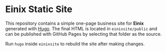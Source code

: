 # Einix Static Site

This repository contains a simple one-page business site for **Einix** generated with [Hugo](https://gohugo.io/). The final HTML is located in `einixsite/public` and can be published with GitHub Pages by selecting that folder as the source.

Run `hugo` inside `einixsite` to rebuild the site after making changes.
